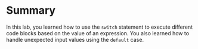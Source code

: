 # Summary

In this lab, you learned how to use the `switch` statement to execute different code blocks based on the value of an expression. You also learned how to handle unexpected input values using the `default` case.
